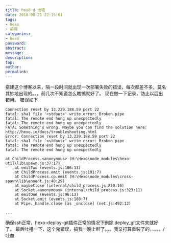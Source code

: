 ```yaml
---
title: hexo d 出错
date: 2018-08-21 22:15:01
tags:
- hexo
- 前端
categories:
- hexo
password:
abstract:
message:
description:
top:
author:
permalink:
---
```


搭建这个博客以来，隔一段时间就出现一次部署失败的错误，每次都差不多，莫名其妙地出现的。。。前几次不知道怎么瞎搞就好了。
现在做一下记录，防止以后出错用。
错误如下
<!--more-->
```
Connection reset by 13.229.188.59 port 22
fatal: sha1 file '<stdout>' write error: Broken pipe
fatal: The remote end hung up unexpectedly
fatal: The remote end hung up unexpectedly
FATAL Something's wrong. Maybe you can find the solution here: http://hexo.io/docs/troubleshooting.html
Error: Connection reset by 13.229.188.59 port 22
fatal: sha1 file '<stdout>' write error: Broken pipe
fatal: The remote end hung up unexpectedly
fatal: The remote end hung up unexpectedly

at ChildProcess.<anonymous> (H:\Hexo\node_modules\hexo-util\lib\spawn.js:37:17)
    at emitTwo (events.js:106:13)
    at ChildProcess.emit (events.js:191:7)
    at ChildProcess.cp.emit (H:\Hexo\node_modules\cross-spawn\lib\enoent.js:40:29)
    at maybeClose (internal/child_process.js:850:16)
    at Socket.<anonymous> (internal/child_process.js:323:11)
    at emitOne (events.js:96:13)
    at Socket.emit (events.js:188:7)
    at Pipe._handle.close [as _onclose] (net.js:492:12)

...
```
确保ssh正常，hexo-deploy-git插件正常的情况下删除.deploy_git文件夹就好了。
最后吐槽一下，这个鬼错误，搞我一晚上醉了。。。我又打算重装了的。。。。。/吐血